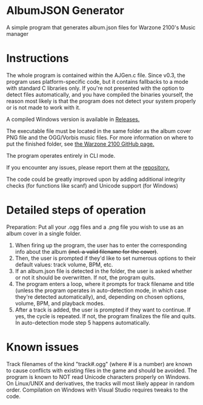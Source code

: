 # AlbumJSON Generator
A simple program that generates album.json files for Warzone 2100's Music manager

# Instructions
The whole program is contained within the AJGen.c file. Since v0.3, the program uses platform-specific code, but it contains fallbacks to a mode with standard C libraries only. If you're not presented with the option to detect files automatically, and you have compiled the binaries yourself, the reason most likely is that the program does not detect your system properly or is not made to work with it.

A compiled Windows version is available in [Releases.](https://github.com/Boris-Dimov/AlbumJSON_Generator/releases)

The executable file must be located in the same folder as the album cover PNG file and the OGG/Vorbis music files. 
For more information on where to put the finished folder, see [the Warzone 2100 GitHub page.](https://github.com/Warzone2100/warzone2100)

The program operates entirely in CLI mode.

If you encounter any issues, please report them at the [repository.](https://github.com/Boris-Dimov/AlbumJSON_Generator)

The code could be greatly improved upon by adding additional integrity checks (for functions like scanf) and Unicode support (for Windows)

# Detailed steps of operation
Preparation: Put all your .ogg files and a .png file you wish to use as an album cover in a single folder.

1. When firing up the program, the user has to enter the corresponding info about the album ~~(incl. a valid filename for the cover)~~.
2. Then, the user is prompted if they'd like to set numerous options to their default values: track volume, BPM, etc.
3. If an album.json file is detected in the folder, the user is asked whether or not it should be overwritten. If not, the program quits.
4. The program enters a loop, where it prompts for track filename and title (unless the program operates in auto-detection mode, in which case they're detected automatically), and, depending on chosen options, volume, BPM, and playback modes.
5. After a track is added, the user is prompted if they want to continue. If yes, the cycle is repeated. If not, the program finalizes the file and quits.
In auto-detection mode step 5 happens automatically.

# Known issues
Track filenames of the kind "track#.ogg" (where # is a number) are known to cause conflicts with existing files in the game and should be avoided.
The program is known to NOT read Unicode characters properly on Windows.
On Linux/UNIX and derivatives, the tracks will most likely appear in random order.
Compilation on Windows with Visual Studio requires tweaks to the code.
